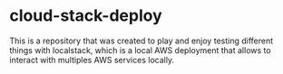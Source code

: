 # cloud-stack-deploy
This is a repository that was created to play and enjoy testing different things with localstack, which is a local AWS deployment that allows to interact with multiples AWS services locally.
